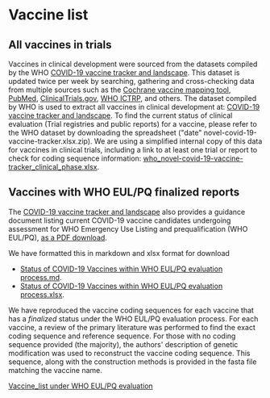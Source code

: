 # Vaccine list
## All vaccines in trials
Vaccines in clinical development were sourced from the datasets compiled by the WHO
[COVID-19 vaccine tracker and landscape](https://www.who.int/publications/m/item/draft-landscape-of-covid-19-candidate-vaccines).
This dataset is updated twice per week by searching, gathering and cross-checking data from multiple sources such as the 
[Cochrane vaccine mapping tool](https://covid-nma.com/vaccines/mapping/), 
[PubMed](https://pubmed.ncbi.nlm.nih.gov), 
[ClinicalTrials.gov](https://www.clinicaltrials.gov), 
[WHO ICTRP](https://www.who.int/clinical-trials-registry-platform/the-ictrp-search-portal), 
and others. 
The dataset compiled by WHO is used to extract 
all vaccines in clinical development at:
[COVID-19 vaccine tracker and landscape](https://www.who.int/publications/m/item/draft-landscape-of-covid-19-candidate-vaccines).
To find the current status of clinical evaluation (Trial registries and public reports) for a vaccine, please refer to the WHO dataset by downloading the spreadsheet ("date" novel-covid-19-vaccine-tracker.xlsx.zip). 
We are using a simplified internal copy of this data for vaccines in clinical trials, including a link to at least one trial or report to check for coding sequence information: 
[who_novel-covid-19-vaccine-tracker_clinical_phase.xlsx](vaccine_list/who_novel-covid-19-vaccine-tracker_clinical_phase.xlsx).

## Vaccines with WHO EUL/PQ finalized reports
The 
[COVID-19 vaccine tracker and landscape](https://www.who.int/publications/m/item/draft-landscape-of-covid-19-candidate-vaccines) 
also provides a guidance document listing current COVID-19 vaccine candidates undergoing assessment for WHO Emergency Use Listing and prequalification (WHO EUL/PQ), 
[as a PDF download](https://extranet.who.int/pqweb/sites/default/files/documents/Status%20of%20COVID-19%20Vaccines%20within%20WHO%20EUL-PQ%20evaluation%20process%20-%203%20June%202021.pdf).

We have formatted this in markdown and xlsx format for download

* [Status of COVID-19 Vaccines within WHO EUL/PQ evaluation process.md](Status_of_COVID-19_Vaccines_within_WHO_EUL_PQ_evaluation_process.md).
* [Status of COVID-19 Vaccines within WHO EUL/PQ evaluation process.xlsx](vaccine_list/Status_of_COVID-19_Vaccines_within_WHO_EUL_PQ_evaluation_process.xlsx).

We have reproduced the vaccine coding sequences for each vaccine that has a _finalized_ status under the WHO EUL/PQ evaluation process.
For each vaccine, a review of the primary literature was performed to find the exact coding sequence and reference sequence. 
For those with no coding sequence provided (the majority), 
the authors' description of genetic modification was used to reconstruct the vaccine coding sequence. 
This sequence, along with the construction methods is provided in the fasta file matching the vaccine name.


[Vaccine_list under WHO EUL/PQ evaluation](vaccine_list/Status_of_COVID-19_Vaccines_within_WHO_EUL_PQ_evaluation_process.md)
